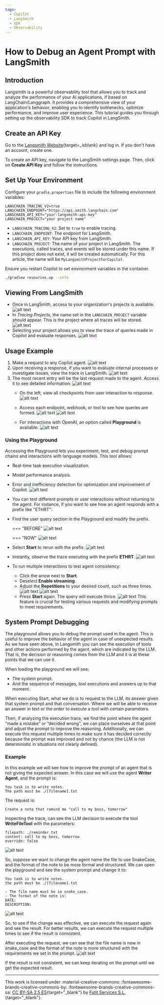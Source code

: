 ```yaml
---
tags:
  - Copilot
  - LangSmith
  - SDK
  - Observability
---
```


# How to Debug an Agent Prompt with LangSmith

## Introduction
Langsmith is a powerful observability tool that allows you to track and analyze the performance of your AI applications, if based on LangChain/Langgraph. It provides a comprehensive view of your application's behavior, enabling you to identify bottlenecks, optimize performance, and improve user experience.
This tutorial guides you through setting up the observability SDK to track Copilot in LangSmith.


## Create an API Key
Go to the [Langsmith Website](https://smith.langchain.com/){target=_isblank} and log in. If you don't have an account, create one.

To create an API key, navigate to the LangSmith settings page. Then, click on **Create API Key** and follow the instructions.

## Set Up Your Environment

Configure your `gradle.properties` file to include the following environment variables:

```properties
LANGCHAIN_TRACING_V2=true
LANGCHAIN_ENDPOINT="https://api.smith.langchain.com"
LANGCHAIN_API_KEY="your-langsmith-api-key"
LANGCHAIN_PROJECT="your project name"
```

- `LANGCHAIN_TRACING_V2`: Set to `true` to enable tracing.
- `LANGCHAIN_ENDPOINT`: The endpoint for LangSmith.
- `LANGCHAIN_API_KEY`: Your API key from LangSmith.
- `LANGCHAIN_PROJECT`: The name of your project in LangSmith. The executions, called traces, and events will be stored under this name. If this project does not exist, it will be created automatically. For this article, the name will be `MyLangsmithProjectForCopilot`.

Ensure you restart Copilot to set environment variables in the container.

``` bash title="Terminalß"
./gradlew resources.up --info
```

## Viewing From LangSmith

- Once in LangSmith, access to your organization's projects is available.
    ![alt text](../../../assets/developer-guide/etendo-copilot/how-to-guides/how-to-create-an-agent/how-to-debug-an-agent-prompt-with-langsmith.png)
- In *Tracing Projects*, the name set in the `LANGCHAIN_PROJECT` variable should appear. This is the project where all traces will be stored.
    ![alt text](../../../assets/developer-guide/etendo-copilot/how-to-guides/how-to-create-an-agent/how-to-debug-an-agent-prompt-with-langsmith-1.png)
- Selecting your project allows you to view the trace of queries made in Copilot and evaluate responses.
    ![alt text](../../../assets/developer-guide/etendo-copilot/how-to-guides/how-to-create-an-agent/how-to-debug-an-agent-prompt-with-langsmith-2.png)

## Usage Example

1. Make a request to any Copilot agent.
    ![alt text](../../../assets/developer-guide/etendo-copilot/how-to-guides/how-to-create-an-agent/how-to-debug-an-agent-prompt-with-langsmith-3.png)
2. Upon receiving a response, if you want to evaluate internal processes or investigate issues, view the trace in LangSmith. 
    ![alt text](../../../assets/developer-guide/etendo-copilot/how-to-guides/how-to-create-an-agent/how-to-debug-an-agent-prompt-with-langsmith-4.png)
3. The most recent entry will be the last request made to the agent. Access it to see detailed information:
    ![alt text](../../../assets/developer-guide/etendo-copilot/how-to-guides/how-to-create-an-agent/how-to-debug-an-agent-prompt-with-langsmith-5.png)
    - On the left, view all checkpoints from user interaction to response.
        ![alt text](../../../assets/developer-guide/etendo-copilot/how-to-guides/how-to-create-an-agent/how-to-debug-an-agent-prompt-with-langsmith-6.png)
    - Access each endpoint, webhook, or tool to see how queries are formed.
        ![alt text](../../../assets/developer-guide/etendo-copilot/how-to-guides/how-to-create-an-agent/how-to-debug-an-agent-prompt-with-langsmith-7.png)
        ![alt text](../../../assets/developer-guide/etendo-copilot/how-to-guides/how-to-create-an-agent/how-to-debug-an-agent-prompt-with-langsmith-8.png)

    - For interactions with OpenAI, an option called **Playground** is available.
        ![alt text](../../../assets/developer-guide/etendo-copilot/how-to-guides/how-to-create-an-agent/how-to-debug-an-agent-prompt-with-langsmith-9.png)

### Using the Playground

Accessing the Playground lets you experiment, test, and debug prompt chains and interactions with language models. This tool allows:

- Real-time task execution visualization.
- Model performance analysis.
- Error and inefficiency detection for optimization and improvement of Copilot.
    ![alt text](../../../assets/developer-guide/etendo-copilot/how-to-guides/how-to-create-an-agent/how-to-debug-an-agent-prompt-with-langsmith-10.png)

- You can test different prompts or user interactions without returning to the agent. For instance, if you want to see how an agent responds with a prefix like "ETHRT":

- Find the user query section in the Playground and modify the prefix.


    === "BEFORE"
        ![alt text](../../../assets/developer-guide/etendo-copilot/how-to-guides/how-to-create-an-agent/how-to-debug-an-agent-prompt-with-langsmith-11.png)

    === "NOW"
        ![alt text](../../../assets/developer-guide/etendo-copilot/how-to-guides/how-to-create-an-agent/how-to-debug-an-agent-prompt-with-langsmith-12.png)

- Select **Start** to rerun with the prefix.
    ![alt text](../../../assets/developer-guide/etendo-copilot/how-to-guides/how-to-create-an-agent/how-to-debug-an-agent-prompt-with-langsmith-13.png)

- Instantly, observe the trace executing with the prefix **ETHRT**.
![alt text](../../../assets/developer-guide/etendo-copilot/how-to-guides/how-to-create-an-agent/how-to-debug-an-agent-prompt-with-langsmith-14.png)

- To run multiple interactions to test agent consistency:

    - Click the arrow next to **Start**.
    - Deselect **Enable streaming**.
    - Adjust the **Repetitions** to your desired count, such as three times.
        ![alt text](../../../assets/developer-guide/etendo-copilot/how-to-guides/how-to-create-an-agent/how-to-debug-an-agent-prompt-with-langsmith-15.png)
        ![alt text](../../../assets/developer-guide/etendo-copilot/how-to-guides/how-to-create-an-agent/how-to-debug-an-agent-prompt-with-langsmith-16.png)
    - Press **Start** again. The query will execute thrice.
        ![ alt text](../../../assets/developer-guide/etendo-copilot/how-to-guides/how-to-create-an-agent/how-to-debug-an-agent-prompt-with-langsmith-17.png)
This feature is crucial for testing various requests and modifying prompts to meet requirements.

## System Prompt Debugging
The playground allows you to debug the prompt used in the agent. This is useful to improve the behavior of the agent in case of unexpected results.
As we have seen above, in Langsmith you can see the execution of tools and other actions performed by the agent, which are indicated by the LLM. That is, the decision or reasoning comes from the LLM and it is at these points that we can use it. 

When loading the playground we will see:

- The system prompt.
- And the sequence of messages, tool executions and answers up to that moment.

When executing Start, what we do is to request to the LLM, its answer given that system prompt and that conversation. Where we will be able to receive an answer in text or the order to execute a tool with certain parameters.

Then, if analyzing the execution trace, we find the point where the agent “made a mistake” or “decided wrong”, we can place ourselves at that point and adjust the prompt to improve the reasoning. Additionally, we can execute this request multiple times to make sure it has decided correctly because the prompt was improved and not by chance (the LLM is not deterministic in situations not clearly defined).

### Example

In this example we will see how to improve the prompt of an agent that is not giving the expected answer.
In this case we will use the agent **Writer Agent**, and the prompt is:

```text
You task is to write notes.
The path must be ./[filename].txt
```
The request is:
```text
Create a note that remind me "call to my boss, tomorrow"
```

Inspecting the trace, can see the LLM decision to execute the tool **WriteFileTool** with the parameters:
```text
filepath: ./reminder.txt
content: call to my boss, tomorrow
override: false
```
![alt text](../../../assets/developer-guide/etendo-copilot/how-to-guides/how-to-create-an-agent/how-to-debug-an-agent-prompt-with-langsmith-18.png)

So, suppose we want to change the agent name the file to use SnakeCase, and the format of the note to be more formal and structured.
We can open the playground and see the system prompt and change it to:
```text
You task is to write notes.
the path must be ./[filename].txt

- The file name must be in snake_case.
- The format of the note is: 
DATE: 
DESCRIPTION:

```
![alt text](../../../assets/developer-guide/etendo-copilot/how-to-guides/how-to-create-an-agent/how-to-debug-an-agent-prompt-with-langsmith-19.png)

So, to see if the change was effective, we can execute the request again and see the result. For better results, we can execute the request multiple times to see if the result is consistent.

After executing the request, we can see that the file name is now in snake_case and the format of the note is more structured with the requirements we set in the prompt.
![alt text](../../../assets/developer-guide/etendo-copilot/how-to-guides/how-to-create-an-agent/how-to-debug-an-agent-prompt-with-langsmith-20.gif)

If the result is not consistent, we can keep iterating on the prompt until we get the expected result.

---
This work is licensed under :material-creative-commons: :fontawesome-brands-creative-commons-by: :fontawesome-brands-creative-commons-sa: [ CC BY-SA 2.5 ES](https://creativecommons.org/licenses/by-sa/2.5/es/){target="_blank"} by [Futit Services S.L.](https://etendo.software){target="_blank"}.